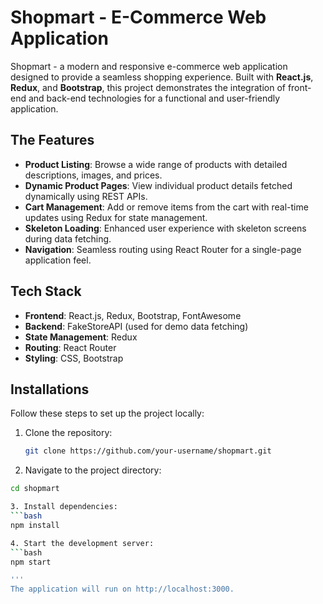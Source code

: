 # Shopmart - E-Commerce Web Application

Shopmart - a modern and responsive e-commerce web application designed to provide a seamless shopping experience. Built with **React.js**, **Redux**, and **Bootstrap**, this project demonstrates the integration of front-end and back-end technologies for a functional and user-friendly application.

## The Features

- **Product Listing**: Browse a wide range of products with detailed descriptions, images, and prices.
- **Dynamic Product Pages**: View individual product details fetched dynamically using REST APIs.
- **Cart Management**: Add or remove items from the cart with real-time updates using Redux for state management.
- **Skeleton Loading**: Enhanced user experience with skeleton screens during data fetching.
- **Navigation**: Seamless routing using React Router for a single-page application feel.

## Tech Stack

- **Frontend**: React.js, Redux, Bootstrap, FontAwesome
- **Backend**: FakeStoreAPI (used for demo data fetching)
- **State Management**: Redux
- **Routing**: React Router
- **Styling**: CSS, Bootstrap

## Installations

Follow these steps to set up the project locally:

1. Clone the repository:
   ```bash
   git clone https://github.com/your-username/shopmart.git
   
2. Navigate to the project directory:
```bash
cd shopmart

3. Install dependencies:
```bash
npm install

4. Start the development server:
```bash
npm start

'''
The application will run on http://localhost:3000.
